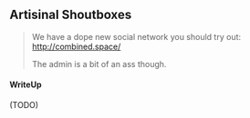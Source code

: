 ## Artisinal Shoutboxes

> We have a dope new social network you should try out: http://combined.space/
>
> The admin is a bit of an ass though.

#### WriteUp

(TODO)
